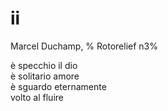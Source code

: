 # ii

Marcel Duchamp, %
Rotorelief n3%

è specchio il dio  
è solitario amore  
è sguardo eternamente  
volto al fluire
